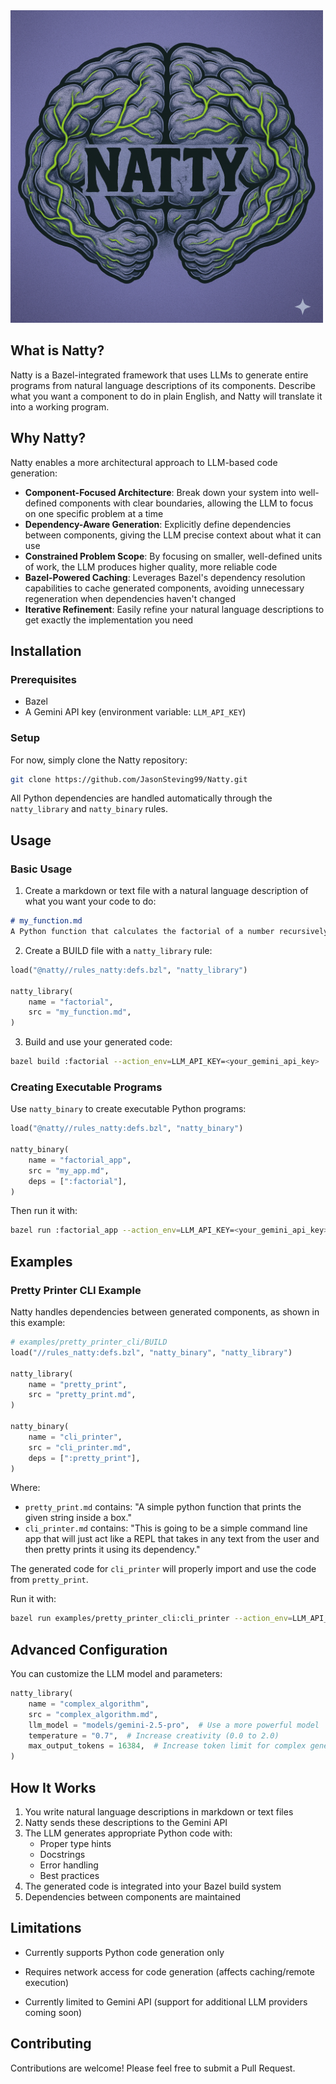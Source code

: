 <picture align="left">
  <source media="(prefers-color-scheme: dark)" srcset="https://raw.githubusercontent.com/JasonSteving99/Natty/refs/heads/main/images/Natty%20Logo.png" width=500>
  <img src="https://raw.githubusercontent.com/JasonSteving99/Natty/refs/heads/main/images/Natty%20Logo.png" width=500 height=500>
</picture>

## What is Natty?

Natty is a Bazel-integrated framework that uses LLMs to generate entire programs from natural language descriptions of its components. Describe what you want a component to do in plain English, and Natty will translate it into a working program.

## Why Natty?

Natty enables a more architectural approach to LLM-based code generation:

- **Component-Focused Architecture**: Break down your system into well-defined components with clear boundaries, allowing the LLM to focus on one specific problem at a time
- **Dependency-Aware Generation**: Explicitly define dependencies between components, giving the LLM precise context about what it can use
- **Constrained Problem Scope**: By focusing on smaller, well-defined units of work, the LLM produces higher quality, more reliable code
- **Bazel-Powered Caching**: Leverages Bazel's dependency resolution capabilities to cache generated components, avoiding unnecessary regeneration when dependencies haven't changed
- **Iterative Refinement**: Easily refine your natural language descriptions to get exactly the implementation you need

## Installation

### Prerequisites

- Bazel
- A Gemini API key (environment variable: `LLM_API_KEY`)

### Setup

For now, simply clone the Natty repository:

```bash
git clone https://github.com/JasonSteving99/Natty.git
```

All Python dependencies are handled automatically through the `natty_library` and `natty_binary` rules.

## Usage

### Basic Usage

1. Create a markdown or text file with a natural language description of what you want your code to do:

```markdown
# my_function.md
A Python function that calculates the factorial of a number recursively.
```

2. Create a BUILD file with a `natty_library` rule:

```python
load("@natty//rules_natty:defs.bzl", "natty_library")

natty_library(
    name = "factorial",
    src = "my_function.md",
)
```

3. Build and use your generated code:

```bash
bazel build :factorial --action_env=LLM_API_KEY=<your_gemini_api_key>
```

### Creating Executable Programs

Use `natty_binary` to create executable Python programs:

```python
load("@natty//rules_natty:defs.bzl", "natty_binary")

natty_binary(
    name = "factorial_app",
    src = "my_app.md",
    deps = [":factorial"],
)
```

Then run it with:

```bash
bazel run :factorial_app --action_env=LLM_API_KEY=<your_gemini_api_key>
```

## Examples

### Pretty Printer CLI Example

Natty handles dependencies between generated components, as shown in this example:

```python
# examples/pretty_printer_cli/BUILD
load("//rules_natty:defs.bzl", "natty_binary", "natty_library")

natty_library(
    name = "pretty_print",
    src = "pretty_print.md",
)

natty_binary(
    name = "cli_printer",
    src = "cli_printer.md",
    deps = [":pretty_print"],
)
```

Where:
- `pretty_print.md` contains: "A simple python function that prints the given string inside a box."
- `cli_printer.md` contains: "This is going to be a simple command line app that will just act like a REPL that takes in any text from the user and then pretty prints it using its dependency."

The generated code for `cli_printer` will properly import and use the code from `pretty_print`.

Run it with:

```bash
bazel run examples/pretty_printer_cli:cli_printer --action_env=LLM_API_KEY=<your_gemini_api_key>
```

## Advanced Configuration

You can customize the LLM model and parameters:

```python
natty_library(
    name = "complex_algorithm",
    src = "complex_algorithm.md",
    llm_model = "models/gemini-2.5-pro",  # Use a more powerful model
    temperature = "0.7",  # Increase creativity (0.0 to 2.0)
    max_output_tokens = 16384,  # Increase token limit for complex generations
)
```

## How It Works

1. You write natural language descriptions in markdown or text files
2. Natty sends these descriptions to the Gemini API
3. The LLM generates appropriate Python code with:
   - Proper type hints
   - Docstrings
   - Error handling
   - Best practices
4. The generated code is integrated into your Bazel build system
5. Dependencies between components are maintained

## Limitations

- Currently supports Python code generation only
- Requires network access for code generation (affects caching/remote execution)

- Currently limited to Gemini API (support for additional LLM providers coming soon)

## Contributing

Contributions are welcome! Please feel free to submit a Pull Request.
